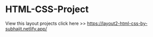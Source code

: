# HTML-CSS-Project
 View this layout projects click here >>   https://layout2-html-css-by-subhajit.netlify.app/
